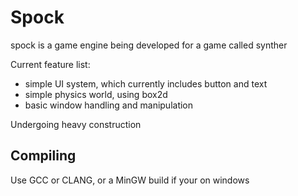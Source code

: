 # Spock

spock is a game engine being developed for a game called synther

Current feature list:
- simple UI system, which currently includes button and text
- simple physics world, using box2d
- basic window handling and manipulation

Undergoing heavy construction

## Compiling

Use GCC or CLANG, or a MinGW build if your on windows

